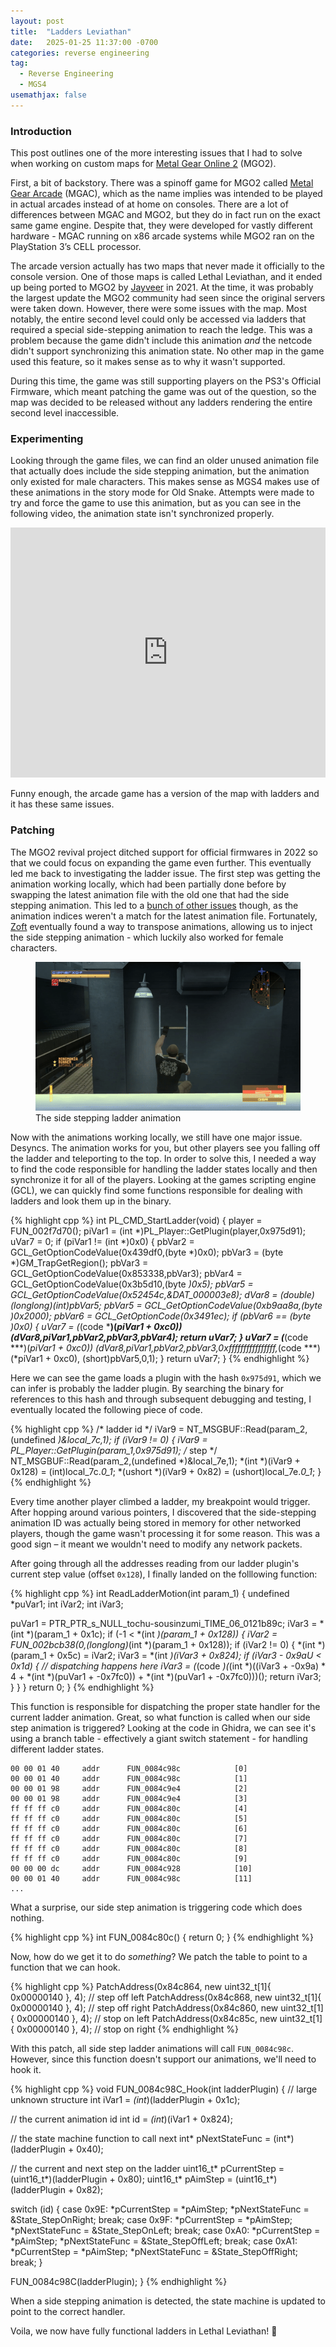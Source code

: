```yaml
---
layout: post
title:  "Ladders Leviathan"
date:   2025-01-25 11:37:00 -0700
categories: reverse engineering
tag:
  - Reverse Engineering
  - MGS4
usemathjax: false
---
```


### Introduction

This post outlines one of the more interesting issues that I had to solve when working on custom maps for <a href="https://en.wikipedia.org/wiki/Metal_Gear_Online" target="_blank" rel="noopener">Metal Gear Online 2</a> (MGO2). 

First, a bit of backstory. There was a spinoff game for MGO2 called <a href="https://metalgear.fandom.com/wiki/Metal_Gear_Arcade" target="_blank" rel="noopener">Metal Gear Arcade</a> (MGAC), which as the name implies was intended to be played in actual arcades instead of at home on consoles. There are a lot of differences between MGAC and MGO2, but they do in fact run on the exact same game engine. Despite that, they were developed for vastly different hardware - MGAC running on x86 arcade systems while MGO2 ran on the PlayStation 3’s CELL processor. 

The arcade version actually has two maps that never made it officially to the console version. One of those maps is called Lethal Leviathan, and it ended up being ported to MGO2 by <a href="https://github.com/Jayveer" target="_blank" rel="noopener">Jayveer</a> in 2021. At the time, it was probably the largest update the MGO2 community had seen since the original servers were taken down. However, there were some issues with the map. Most notably, the entire second level could only be accessed via ladders that required a special side-stepping animation to reach the ledge. This was a problem because the game didn't include this animation *and* the netcode didn't support synchronizing this animation state. No other map in the game used this feature, so it makes sense as to why it wasn't supported. 

During this time, the game was still supporting players on the PS3's Official Firmware, which meant patching the game was out of the question, so the map was decided to be released without any ladders rendering the entire second level inaccessible.

### Experimenting

Looking through the game files, we can find an older unused animation file that actually does include the side stepping animation, but the animation only existed for male characters. This makes sense as MGS4 makes use of these animations in the story mode for Old Snake. Attempts were made to try and force the game to use this animation, but as you can see in the following video, the animation state isn't synchronized properly.

<iframe width="100%" height="400" src="http://www.youtube.com/embed/uK5CjQ8MnV4" frameborder="0" allowfullscreen></iframe>

Funny enough, the arcade game has a version of the map with ladders and it has these same issues.

### Patching

The MGO2 revival project ditched support for official firmwares in 2022 so that we could focus on expanding the game even further. This eventually led me back to investigating the ladder issue. The first step was getting the animation working locally, which had been partially done before by swapping the latest animation file with the old one that had the side stepping animation. This led to a <a href="https://youtu.be/fdTa2c5Y3fU?t=15" target="_blank" rel="noopener">bunch of other issues</a> though, as the animation indices weren't a match for the latest animation file. Fortunately, <a href="https://github.com/Zoft123" target="_blank" rel="noopener">Zoft</a> eventually found a way to transpose animations, allowing us to inject the side stepping animation - which luckily also worked for female characters.

<figure>
<img src="/assets/img/ladder.gif" alt="custom content">
<figcaption>The side stepping ladder animation</figcaption>
</figure>

Now with the animations working locally, we still have one major issue. Desyncs. The animation works for you, but other players see you falling off the ladder and teleporting to the top. In order to solve this, I needed a way to find the code responsible for handling the ladder states locally and then synchronize it for all of the players. Looking at the games scripting engine (GCL), we can quickly find some functions responsible for dealing with ladders and look them up in the binary.

{% highlight cpp %}
int PL_CMD_StartLadder(void)
{
  player = FUN_002f7d70();
  piVar1 = (int *)PL_Player::GetPlugin(player,0x975d91);
  uVar7 = 0;
  if (piVar1 != (int *)0x0) {
    pbVar2 = GCL_GetOptionCodeValue(0x439df0,(byte *)0x0);
    pbVar3 = (byte *)GM_TrapGetRegion();
    pbVar3 = GCL_GetOptionCodeValue(0x853338,pbVar3);
    pbVar4 = GCL_GetOptionCodeValue(0x3b5d10,(byte *)0x5);
    pbVar5 = GCL_GetOptionCodeValue(0x52454c,&DAT_000003e8);
    dVar8 = (double)(longlong)(int)pbVar5;
    pbVar5 = GCL_GetOptionCodeValue(0xb9aa8a,(byte *)0x2000);
    pbVar6 = GCL_GetOptionCode(0x3491ec);
    if (pbVar6 == (byte *)0x0) {
      uVar7 = (***(code ***)(*piVar1 + 0xc0))(dVar8,piVar1,pbVar2,pbVar3,pbVar4);
      return uVar7;
    }
    uVar7 = (***(code ***)(*piVar1 + 0xc0))
                      (dVar8,piVar1,pbVar2,pbVar3,0xffffffffffffffff,*(code ***)(*piVar1 + 0xc0),
                       (short)pbVar5,0,1);
  }
  return uVar7;
}
{% endhighlight %}

Here we can see the game loads a plugin with the hash `0x975d91`, which we can infer is probably the ladder plugin. By searching the binary for references to this hash and through subsequent debugging and testing, I eventually located the following piece of code.

{% highlight cpp %}
/* ladder id */
iVar9 = NT_MSGBUF::Read(param_2,(undefined *)&local_7c,1);
if (iVar9 != 0) {
    iVar9 = PL_Player::GetPlugin(param_1,0x975d91);
    /* step */
    NT_MSGBUF::Read(param_2,(undefined *)&local_7e,1);
    *(int *)(iVar9 + 0x128) = (int)local_7c._0_1_;
    *(ushort *)(iVar9 + 0x82) = (ushort)local_7e._0_1_;
}
{% endhighlight %}

Every time another player climbed a ladder, my breakpoint would trigger. After hopping around various pointers, I discovered that the side-stepping animation ID was actually being stored in memory for other networked players, though the game wasn't processing it for some reason. This was a good sign – it meant we wouldn't need to modify any network packets.

After going through all the addresses reading from our ladder plugin's current step value (offset `0x128`), I finally landed on the folllowing function:

{% highlight cpp %}
int ReadLadderMotion(int param_1)
{
  undefined *puVar1;
  int iVar2;
  int iVar3;
  
  puVar1 = PTR_PTR_s_NULL_tochu-sousinzumi_TIME_06_0121b89c;
  iVar3 = *(int *)(param_1 + 0x1c);
  if (-1 < *(int *)(param_1 + 0x128)) {
    iVar2 = FUN_002bcb38(0,(longlong)*(int *)(param_1 + 0x128));
    if (iVar2 != 0) {
      *(int *)(param_1 + 0x5c) = iVar2;
      iVar3 = *(int *)(iVar3 + 0x824);
      if (iVar3 - 0x9aU < 0x1d) {
        // dispatching happens here
        iVar3 = (*(code *)(*(int *)((iVar3 + -0x9a) * 4 + *(int *)(puVar1 + -0x7fc0)) +
                          *(int *)(puVar1 + -0x7fc0)))();
        return iVar3;
      }
    }
  }
  return 0;
}
{% endhighlight %}

This function is responsible for dispatching the proper state handler for the current ladder animation. Great, so what function is called when our side step animation is triggered? Looking at the code in Ghidra, we can see it's using a branch table - effectively a giant switch statement - for handling different ladder states.

```
00 00 01 40     addr      FUN_0084c98c            [0]                                                                                                              
00 00 01 40     addr      FUN_0084c98c            [1]
00 00 01 98     addr      FUN_0084c9e4            [2]
00 00 01 98     addr      FUN_0084c9e4            [3]
ff ff ff c0     addr      FUN_0084c80c            [4]
ff ff ff c0     addr      FUN_0084c80c            [5]
ff ff ff c0     addr      FUN_0084c80c            [6]
ff ff ff c0     addr      FUN_0084c80c            [7]
ff ff ff c0     addr      FUN_0084c80c            [8]
ff ff ff c0     addr      FUN_0084c80c            [9]
00 00 00 dc     addr      FUN_0084c928            [10]
00 00 01 40     addr      FUN_0084c98c            [11]
...
```

What a surprise, our side step animation is triggering code which does nothing.

{% highlight cpp %}
int FUN_0084c80c()
{
  return 0;
}
{% endhighlight %}

Now, how do we get it to do *something*? We patch the table to point to a function that we can hook.

{% highlight cpp %}
PatchAddress(0x84c864, new uint32_t[1]{ 0x00000140 }, 4); // step off left
PatchAddress(0x84c868, new uint32_t[1]{ 0x00000140 }, 4); // step off right
PatchAddress(0x84c860, new uint32_t[1]{ 0x00000140 }, 4); // stop on left
PatchAddress(0x84c85c, new uint32_t[1]{ 0x00000140 }, 4); // stop on right
{% endhighlight %}

With this patch, all side step ladder animations will call `FUN_0084c98c`. However, since this function doesn't support our animations, we'll need to hook it.

{% highlight cpp %}
void FUN_0084c98C_Hook(int ladderPlugin)
{
  // large unknown structure
  int iVar1 = *(int*)(ladderPlugin + 0x1c);

  // the current animation id
  int id = *(int*)(iVar1 + 0x824);

  // the state machine function to call next
  int* pNextStateFunc = (int*)(ladderPlugin + 0x40);

  // the current and next step on the ladder
  uint16_t* pCurrentStep = (uint16_t*)(ladderPlugin + 0x80);
  uint16_t* pAimStep = (uint16_t*)(ladderPlugin + 0x82);

  switch (id)
  {
    case 0x9E:
      *pCurrentStep = *pAimStep;
      *pNextStateFunc = &State_StepOnRight;
      break;
    case 0x9F:
      *pCurrentStep = *pAimStep;
      *pNextStateFunc = &State_StepOnLeft;
      break;
    case 0xA0:
      *pCurrentStep = *pAimStep;
      *pNextStateFunc = &State_StepOffLeft;
      break;
    case 0xA1:
      *pCurrentStep = *pAimStep;
      *pNextStateFunc = &State_StepOffRight;
      break;
  }

  FUN_0084c98C(ladderPlugin);
}
{% endhighlight %}

When a side stepping animation is detected, the state machine is updated to point to the correct handler. 

Voila, we now have fully functional ladders in Lethal Leviathan! 🎉